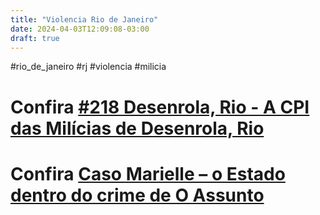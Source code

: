 ```yaml
---
title: "Violencia Rio de Janeiro"
date: 2024-04-03T12:09:08-03:00
draft: true
---
```


#rio_de_janeiro #rj #violencia #milicia

# Confira [#218 Desenrola, Rio - A CPI das Milícias de Desenrola, Rio](https://music.amazon.com/podcasts/347f692e-380e-4dff-90bd-34d26d93e320/episodes/9a635528-a230-4565-b124-1ceb595dc8db/DESENROLA-RIO218-DESENROLA-RIO-A-CPI-DAS-MIL%C3%8DCIAS?ref=dm_sh_fMaVRDUgCgTWbvrMJT570cLPw)


# Confira [Caso Marielle – o Estado dentro do crime de O Assunto](https://music.amazon.com/podcasts/cfdc5d59-03da-4b3c-924b-e2565fb0a5a6/episodes/0e6420e2-e9cf-4f63-9300-8add809b3641/O-ASSUNTOCASO-MARIELLE-O-ESTADO-DENTRO-DO-CRIME?ref=dm_sh_bd6WJsUoyYbMzfJjKcAT5tmS1)

